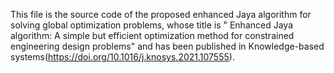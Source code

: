 This file is the source code of the proposed enhanced Jaya algorithm for solving global optimization problems, whose title is " Enhanced Jaya algorithm: A simple but efficient optimization method for constrained engineering design problems" and has been published in Knowledge-based systems(https://doi.org/10.1016/j.knosys.2021.107555). 

